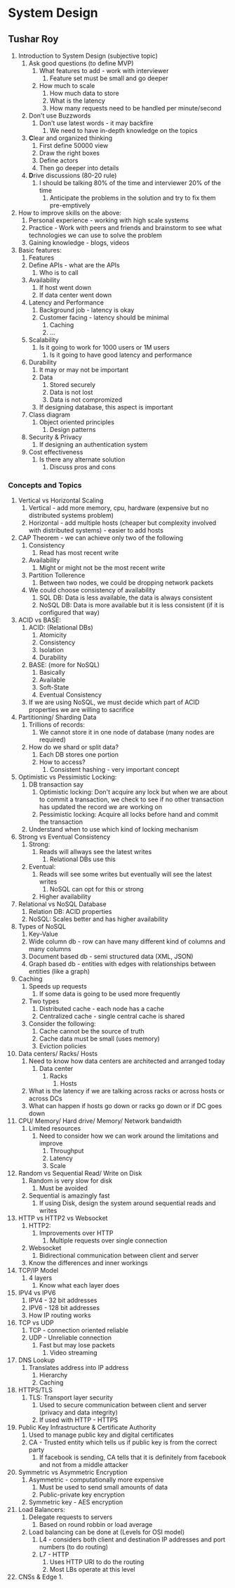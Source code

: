 # System Design #
## Tushar Roy ##
1. Introduction to System Design (subjective topic)
	1. Ask good questions (to define MVP)
		1. What features to add - work with interviewer
			1. Feature set must be small and go deeper
		2. How much to scale
			1. How much data to store
			2. What is the latency
			3. How many requests need to be handled per minute/second
	2. Don't use Buzzwords
		1. Don't use latest words - it may backfire
			1. We need to have in-depth knowledge on the topics
	3. **C**lear and organized thinking
		1. First define 50000 view
		2. Draw the right boxes
		3. Define actors
		4. Then go deeper into details
	4. **D**rive discussions (80-20 rule)
		1. I should be talking 80% of the time and interviewer 20% of the time
			1. Anticipate the problems in the solution and try to fix them pre-emptively
2. How to improve skills on the above:
	1. Personal experience - working with high scale systems
	2. Practice - Work with peers and friends and brainstorm to see what technologies we can use to solve the problem
	3. Gaining knowledge - blogs, videos
3. Basic features:
	1. Features
	2. Define APIs - what are the APIs
		1. Who is to call
	3. Availability
		1. If host went down
		2. If data center went down
	4. Latency and Performance
		1. Background job - latency is okay
		2. Customer facing - latency should be minimal
			1. Caching
			2. ...
	5. Scalability
		1. Is it going to work for 1000 users or 1M users
			1. Is it going to have good latency and performance
	6. Durability
		1. It may or may not be important
		2. Data
			1. Stored securely
			2. Data is not lost
			3. Data is not compromized
		3. If designing database, this aspect is important
	7. Class diagram
		1. Object oriented principles
			1. Design patterns
	8. Security & Privacy
		1. If designing an authentication system
	9. Cost effectiveness
		1. Is there any alternate solution
			1. Discuss pros and cons

### Concepts and Topics ###
1. Vertical vs Horizontal Scaling
	1. Vertical - add more memory, cpu, hardware (expensive but no distributed systems problem)
	2. Horizontal - add multiple hosts (cheaper but complexity involved with distributed systems) - easier to add hosts
2. CAP Theorem - we can achieve only two of the following
	1. Consistency
		1. Read has most recent write
	2. Availability
		1. Might or might not be the most recent write
	3. Partition Tollerence
		1. Between two nodes, we could be dropping network packets
	4. We could choose consistency of availability
		1. SQL DB: Data is less available, the data is always consistent
		2. NoSQL DB: Data is more available but it is less consistent (if it is configured that way)
3. ACID vs BASE:
	1. ACID: (Relational DBs)
		1. Atomicity
		2. Consistency
		3. Isolation
		4. Durability
	2. BASE: (more for NoSQL)
		1. Basically
		2. Available
		3. Soft-State
		4. Eventual Consistency
	3. If we are using NoSQL, we must decide which part of ACID properties we are willing to sacrifice
4. Partitioning/ Sharding Data
	1. Trillions of records:
		1. We cannot store it in one node of database (many nodes are required)
	2. How do we shard or split data?
		1. Each DB stores one portion
		2. How to access?
			1. Consistent hashing - very important concept
5. Optimistic vs Pessimistic Locking:
	1. DB transaction say
		1. Optimistic locking: Don't acquire any lock but when we are about to commit a transaction, we check to see if no other transaction has updated the record we are working on
		2. Pessimistic locking: Acquire all locks before hand and commit the transaction
	2. Understand when to use which kind of locking mechanism
6. Strong vs Eventual Consistency
	1. Strong:
		1. Reads will allways see the latest writes
			1. Relational DBs use this
	2. Eventual:
		1. Reads will see some writes but eventually will see the latest writes
			1. NoSQL can opt for this or strong
		2. Higher availability
7. Relational vs NoSQL Database
	1. Relation DB: ACID properties
	2. NoSQL: Scales better and has higher availability
8. Types of NoSQL
	1. Key-Value
	2. Wide column db - row can have many different kind of columns and many columns
	3. Document based db - semi structured data (XML, JSON)
	4. Graph based db - entities with edges with relationships between entities (like a graph)
9. Caching 
	1. Speeds up requests
		1. If some data is going to be used more frequently
	2. Two types
		1. Distributed cache - each node has a cache
		2. Centralized cache - single central cache is shared
	3. Consider the following:
		1. Cache cannot be the source of truth
		2. Cache data must be small (uses memory)
		3. Eviction policies
10. Data centers/ Racks/ Hosts
	1. Need to know how data centers are architected and arranged today
		1. Data center
			1. Racks
				1. Hosts
	2. What is the latency if we are talking across racks or across hosts or across DCs
	3. What can happen if hosts go down or racks go down or if DC goes down
10. CPU/ Memory/ Hard drive/ Memory/ Network bandwidth
	1. Limited resources
		1. Need to consider how we can work around the limitations and improve
			1. Throughput
			2. Latency
			3. Scale
11. Random vs Sequential Read/ Write on Disk
	1. Random is very slow for disk
		1. Must be avoided
	2. Sequential is amazingly fast
		1. If using Disk, design the system around sequential reads and writes
12. HTTP vs HTTP2 vs Websocket
	1. HTTP2: 
		1. Improvements over HTTP
			1. Multiple requests over single connection
	2. Websocket
		1. Bidirectional communication between client and server
	3. Know the differences and inner workings
13. TCP/IP Model
	1. 4 layers
		1. Know what each layer does
14. IPV4 vs IPV6
	1. IPV4 - 32 bit addresses
	2. IPV6 - 128 bit addresses
	3. How IP routing works
15. TCP vs UDP
	1. TCP - connection oriented reliable
	2. UDP - Unreliable connection
		1. Fast but may lose packets
			1. Video streaming
16. DNS Lookup
	1. Translates address into IP address
		1. Hierarchy
		2. Caching
17. HTTPS/TLS
	1. TLS: Transport layer security
		1. Used to secure communication between client and server (privacy and data integrity)
		2. If used with HTTP - HTTPS
18. Public Key Infrastructure & Certificate Authority
	1. Used to manage public key and digital certificates
	2. CA - Trusted entity which tells us if public key is from the correct party
		1. If facebook is sending, CA tells that it is definitely from facebook and not from a middle attacker
19. Symmetric vs Asymmetric Encryption
	1. Asymmetric - computationally more expensive
		1. Must be used to send small amounts of data
		2. Public-private key encryption
	2. Symmetric key - AES encryption
11. Load Balancers:
	1. Delegate requests to servers
		1. Based on round robbin or load average
	2. Load balancing can be done at (Levels for OSI model)
		1. L4 - considers both client and destination IP addresses and port numbers (to do routing)
		2. L7 - HTTP
			1. Uses HTTP URI to do the routing
			2. Most LBs operate at this level
12. CNSs & Edge
	1. 
		